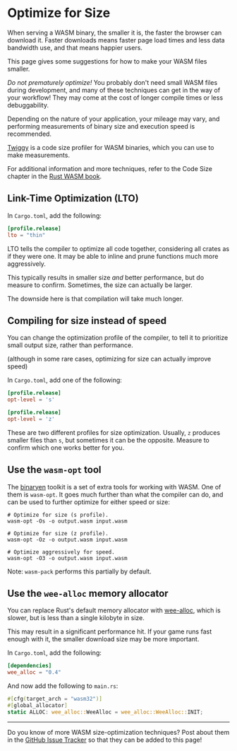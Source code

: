 # Optimize for Size

When serving a WASM binary, the smaller it is, the faster the browser can
download it. Faster downloads means faster page load times and less data
bandwidth use, and that means happier users.

This page gives some suggestions for how to make your WASM files smaller.

*Do not prematurely optimize!* You probably don't need small WASM files during
development, and many of these techniques can get in the way of your workflow!
They may come at the cost of longer compile times or less debuggability.

Depending on the nature of your application, your mileage may vary, and
performing measurements of binary size and execution speed is recommended.

[Twiggy](https://github.com/rustwasm/twiggy) is a code size profiler for
WASM binaries, which you can use to make measurements.

For additional information and more techniques,
refer to the Code Size chapter in the [Rust WASM
book](https://rustwasm.github.io/docs/book/reference/code-size.html).

## Link-Time Optimization (LTO)

In `Cargo.toml`, add the following:

```toml
[profile.release]
lto = "thin"
```

LTO tells the compiler to optimize all code together, considering all
crates as if they were one. It may be able to inline and prune functions
much more aggressively.

This typically results in smaller size *and* better performance, but do
measure to confirm. Sometimes, the size can actually be larger.

The downside here is that compilation will take much longer.

## Compiling for size instead of speed

You can change the optimization profile of the compiler, to tell it to
prioritize small output size, rather than performance.

(although in some rare cases, optimizing for size can actually improve speed)

In `Cargo.toml`, add one of the following:

```toml
[profile.release]
opt-level = 's'
```

```toml
[profile.release]
opt-level = 'z'
```

These are two different profiles for size optimization. Usually, `z` produces
smaller files than `s`, but sometimes it can be the opposite. Measure to
confirm which one works better for you.

## Use the `wasm-opt` tool

The [binaryen](https://github.com/WebAssembly/binaryen) toolkit is a set of
extra tools for working with WASM. One of them is `wasm-opt`. It goes much
further than what the compiler can do, and can be used to further optimize
for either speed or size:

```shell
# Optimize for size (s profile).
wasm-opt -Os -o output.wasm input.wasm

# Optimize for size (z profile).
wasm-opt -Oz -o output.wasm input.wasm

# Optimize aggressively for speed.
wasm-opt -O3 -o output.wasm input.wasm
```

Note: `wasm-pack` performs this partially by default.

## Use the `wee-alloc` memory allocator

You can replace Rust's default memory allocator with
[wee-alloc](https://github.com/rustwasm/wee_alloc), which is slower, but is
less than a single kilobyte in size.

This may result in a significant performance hit. If your game runs fast
enough with it, the smaller download size may be more important.

In `Cargo.toml`, add the following:

```toml
[dependencies]
wee_alloc = "0.4"
```

And now add the following to `main.rs`:

```rust
#[cfg(target_arch = "wasm32")]
#[global_allocator]
static ALLOC: wee_alloc::WeeAlloc = wee_alloc::WeeAlloc::INIT;
```

---

Do you know of more WASM size-optimization techniques? Post about them in the
[GitHub Issue Tracker](https://github.com/bevy-cheatbook/bevy-cheatbook/issues)
so that they can be added to this page!
